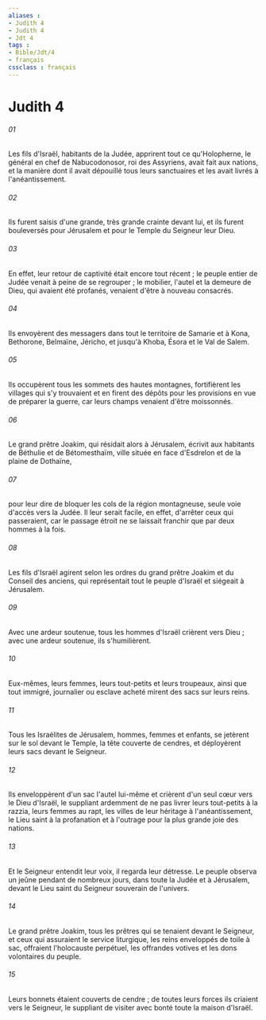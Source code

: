 ```yaml
---
aliases : 
- Judith 4
- Judith 4
- Jdt 4
tags : 
- Bible/Jdt/4
- français
cssclass : français
---
```


# Judith 4

###### 01
Les fils d'Israël, habitants de la Judée, apprirent tout ce qu'Holopherne, le général en chef de Nabucodonosor, roi des Assyriens, avait fait aux nations, et la manière dont il avait dépouillé tous leurs sanctuaires et les avait livrés à l'anéantissement.
###### 02
Ils furent saisis d'une grande, très grande crainte devant lui, et ils furent bouleversés pour Jérusalem et pour le Temple du Seigneur leur Dieu.
###### 03
En effet, leur retour de captivité était encore tout récent ; le peuple entier de Judée venait à peine de se regrouper ; le mobilier, l'autel et la demeure de Dieu, qui avaient été profanés, venaient d'être à nouveau consacrés.
###### 04
Ils envoyèrent des messagers dans tout le territoire de Samarie et à Kona, Bethorone, Belmaïne, Jéricho, et jusqu'à Khoba, Ésora et le Val de Salem.
###### 05
Ils occupèrent tous les sommets des hautes montagnes, fortifièrent les villages qui s'y trouvaient et en firent des dépôts pour les provisions en vue de préparer la guerre, car leurs champs venaient d'être moissonnés.
###### 06
Le grand prêtre Joakim, qui résidait alors à Jérusalem, écrivit aux habitants de Béthulie et de Bétomesthaïm, ville située en face d'Esdrelon et de la plaine de Dothaïne,
###### 07
pour leur dire de bloquer les cols de la région montagneuse, seule voie d'accès vers la Judée. Il leur serait facile, en effet, d'arrêter ceux qui passeraient, car le passage étroit ne se laissait franchir que par deux hommes à la fois.
###### 08
Les fils d'Israël agirent selon les ordres du grand prêtre Joakim et du Conseil des anciens, qui représentait tout le peuple d'Israël et siégeait à Jérusalem.
###### 09
Avec une ardeur soutenue, tous les hommes d'Israël crièrent vers Dieu ; avec une ardeur soutenue, ils s'humilièrent.
###### 10
Eux-mêmes, leurs femmes, leurs tout-petits et leurs troupeaux, ainsi que tout immigré, journalier ou esclave acheté mirent des sacs sur leurs reins.
###### 11
Tous les Israélites de Jérusalem, hommes, femmes et enfants, se jetèrent sur le sol devant le Temple, la tête couverte de cendres, et déployèrent leurs sacs devant le Seigneur.
###### 12
Ils enveloppèrent d'un sac l'autel lui-même et crièrent d'un seul cœur vers le Dieu d'Israël, le suppliant ardemment de ne pas livrer leurs tout-petits à la razzia, leurs femmes au rapt, les villes de leur héritage à l'anéantissement, le Lieu saint à la profanation et à l'outrage pour la plus grande joie des nations.
###### 13
Et le Seigneur entendit leur voix, il regarda leur détresse. Le peuple observa un jeûne pendant de nombreux jours, dans toute la Judée et à Jérusalem, devant le Lieu saint du Seigneur souverain de l'univers.
###### 14
Le grand prêtre Joakim, tous les prêtres qui se tenaient devant le Seigneur, et ceux qui assuraient le service liturgique, les reins enveloppés de toile à sac, offraient l'holocauste perpétuel, les offrandes votives et les dons volontaires du peuple.
###### 15
Leurs bonnets étaient couverts de cendre ; de toutes leurs forces ils criaient vers le Seigneur, le suppliant de visiter avec bonté toute la maison d'Israël.
